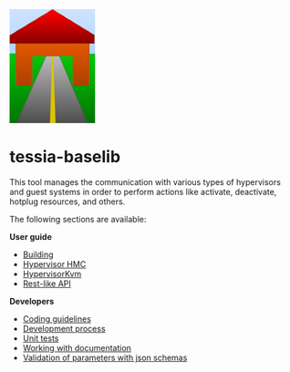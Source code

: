 <!--
Copyright 2016, 2017 IBM Corp.

Licensed under the Apache License, Version 2.0 (the "License");
you may not use this file except in compliance with the License.
You may obtain a copy of the License at

   http://www.apache.org/licenses/LICENSE-2.0

Unless required by applicable law or agreed to in writing, software
distributed under the License is distributed on an "AS IS" BASIS,
WITHOUT WARRANTIES OR CONDITIONS OF ANY KIND, either express or implied.
See the License for the specific language governing permissions and
limitations under the License.
-->
![Logo](img/tessia_baselib.png)

# tessia-baselib

This tool manages the communication with various types of hypervisors and guest systems in order to perform actions like activate, deactivate, hotplug resources, and others.

The following sections are available:

**User guide**

- [Building](users/build.md)
- [Hypervisor HMC](users/hypervisor_hmc.md)
- [HypervisorKvm](users/hypervisor_kvm.md)
- [Rest-like API](users/api.md)

**Developers**

- [Coding guidelines](developers/coding_guidelines.md)
- [Development process](developers/dev_process.md)
- [Unit tests](developers/unit_tests.md)
- [Working with documentation](developers/documentation.md)
- [Validation of parameters with json schemas](developers/params_validation.md)
